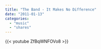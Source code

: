 ```yaml
---
title: "The Band - It Makes No Difference"
date: "2011-01-13"
categories:
  - "music"
  - "shares"
---
```


{{< youtube ZfBqWNFOVo8 >}}
